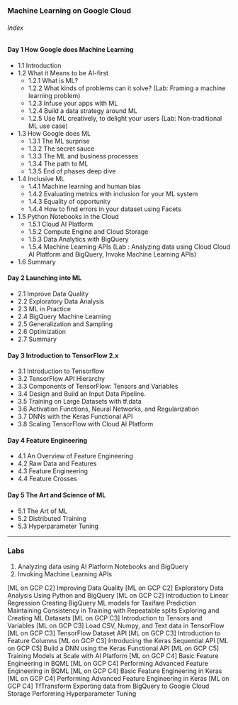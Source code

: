 ### Machine Learning on Google Cloud

###### Index

#### Day 1 How Google does Machine Learning
- 1.1 Introduction
- 1.2 What it Means to be AI-first
    - 1.2.1 What is ML?
    - 1.2.2 What kinds of problems can it solve? (Lab: Framing a machine learning problem)
    - 1.2.3 Infuse your apps with ML
    - 1.2.4 Build a data strategy around ML
    - 1.2.5 Use ML creatively, to delight your users (Lab: Non-traditional ML use case)
- 1.3 How Google does ML
    - 1.3.1 The ML surprise
    - 1.3.2 The secret sauce
    - 1.3.3 The ML and business processes
    - 1.3.4 The path to ML
    - 1.3.5 End of phases deep dive
- 1.4 Inclusive ML
    - 1.4.1 Machine learning and human bias
    - 1.4.2 Evaluating metrics with inclusion for your ML system 
    - 1.4.3 Equality of opportunity
    - 1.4.4 How to find errors in your dataset using Facets
- 1.5 Python Notebooks in the Cloud
    - 1.5.1 Cloud AI Platform
    - 1.5.2 Compute Engine and Cloud Storage
    - 1.5.3 Data Analytics with BigQuery
    - 1.5.4 Machine Learning APIs (Lab : Analyzing data using Cloud Cloud AI Platform and BigQuery, Invoke Machine Learning APIs)
- 1.6 Summary

#### Day 2 Launching into ML
- 2.1 Improve Data Quality
- 2.2 Exploratory Data Analysis
- 2.3 ML in Practice
- 2.4 BigQuery Machine Learning
- 2.5 Generalization and Sampling 
- 2.6 Optimization
- 2.7 Summary

#### Day 3 Introduction to TensorFlow 2.x
- 3.1 Introduction to Tensorflow 
- 3.2 TensorFlow API Hierarchy 
- 3.3 Components of TensorFlow: Tensors and Variables 
- 3.4 Design and Build an Input Data Pipeline. 
- 3.5 Training on Large Datasets with tf.data 
- 3.6 Activation Functions, Neural Networks, and Regularization 
- 3.7 DNNs with the Keras Functional API 
- 3.8 Scaling TensorFlow with Cloud AI Platform 

#### Day 4 Feature Engineering
- 4.1 An Overview of Feature Engineering
- 4.2 Raw Data and  Features
- 4.3 Feature Engineering 
- 4.4 Feature Crosses

#### Day 5 The Art and Science of ML
- 5.1 The Art of ML 
- 5.2 Distributed Training 
- 5.3 Hyperparameter Tuning 

---

### Labs

1. Analyzing data using AI Platform Notebooks and BigQuery
2. Invoking Machine Learning APIs

[ML on GCP C2] Improving Data Quality
[ML on GCP C2] Exploratory Data Analysis Using Python and BigQuery
[ML on GCP C2] Introduction to Linear Regression
Creating BigQuery ML models for Taxifare Prediction
Maintaining Consistency in Training with Repeatable splits
Exploring and Creating ML Datasets
[ML on GCP C3] Introduction to Tensors and Variables
[ML on GCP C3] Load CSV, Numpy, and Text data in TensorFlow
[ML on GCP C3] TensorFlow Dataset API
[ML on GCP C3] Introduction to Feature Columns
[ML on GCP C3] Introducing the Keras Sequential API
[ML on GCP C5] Build a DNN using the Keras Functional API
[ML on GCP C5] Training Models at Scale with AI Platform
[ML on GCP C4] Basic Feature Engineering in BQML
[ML on GCP C4] Performing Advanced Feature Engineering in BQML
[ML on GCP C4] Basic Feature Engineering in Keras
[ML on GCP C4] Performing Advanced Feature Engineering in Keras
[ML on GCP C4] TfTransform
Exporting data from BigQuery to Google Cloud Storage
Performing Hyperparameter Tuning

